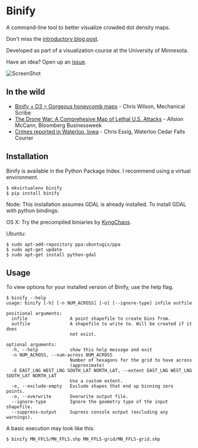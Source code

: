 Binify
======
A command-line tool to better visualize crowded dot density maps.

Don't miss the [introductory blog post](http://kevin.schaul.io/2013/04/18/introducing-binify/).

Developed as part of a visualization course at the University of Minnesota.

Have an idea? Open up an [issue](https://github.com/kevinschaul/binify/issues).

![ScreenShot](http://kevin.schaul.io/assets/posts/2013-04-19-introducing-binify/binify-before-after.png)

In the wild
-----------

- [Binify + D3 = Gorgeous honeycomb maps](http://mechanicalscribe.com/notes/binify-d3-topojson-tutorial/) - Chris Wilson, Mechanical Scribe
- [The Drone War: A Comprehesive Map of Lethal U.S. Attacks](http://www.businessweek.com/articles/2013-05-23/the-drone-war-a-comprehensive-map-of-lethal-u-dot-s-dot-attacks) - Allsion McCann, Bloomberg Businessweek
- [Crimes reported in Waterloo, Iowa](http://wcfcourier.com/app/crime_map2013/index_wloo.php) - Chris Essig, Waterloo Cedar Falls Courier

Installation
------------

Binify is available in the Python Package Index. I recommend using a virtual environment.

    $ mkvirtualenv binify
    $ pip install binify

Node: This installation assumes GDAL is already installed.
To install GDAL with python bindings:

OS X:
Try the precompiled biniaries by [KyngChaos](http://www.kyngchaos.com/software/frameworks).

Ubuntu:
    
    $ sudo apt-add-repository ppa:ubuntugis/ppa
    $ sudo apt-get update
    $ sudo apt-get install python-gdal

Usage
-----

To view options for your installed version of Binify, use the help flag.

    $ binify --help
    usage: binify [-h] [-n NUM_ACROSS] [-o] [--ignore-type] infile outfile

    positional arguments:
      infile                A point shapefile to create bins from.
      outfile               A shapefile to write to. Will be created if it does
                            not exist.

    optional arguments:
      -h, --help            show this help message and exit
      -n NUM_ACROSS, --num-across NUM_ACROSS
                            Number of hexagons for the grid to have across
                            (approximate)
      -E EAST_LNG WEST_LNG SOUTH_LAT NORTH_LAT, --extent EAST_LNG WEST_LNG SOUTH_LAT NORTH_LAT
                            Use a custom extent.
      -e, --exclude-empty   Exclude shapes that end up binning zero points.
      -o, --overwrite       Overwrite output file.
      --ignore-type         Ignore the geometry type of the input shapefile.
      --suppress-output     Supress console output (excluding any warnings).

A basic execution may look like this:

    $ binify MN_FFLS/MN_FFLS.shp MN_FFLS-grid/MN_FFLS-grid.shp

